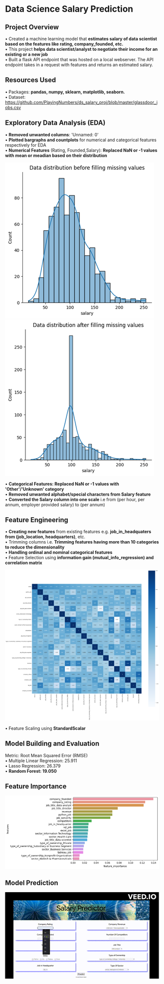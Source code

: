 # Data Science Salary Prediction

## Project Overview
• Created a machine learning model that **estimates salary of data scientist based on the features like rating, company_founded, etc.**<br/>
• This project **helps data scientist/analyst to negotiate their income for an existing or a new job**<br/>
• Built a flask API endpoint that was hosted on a local webserver. The API endpoint takes in a request with features and returns an estimated salary.

## Resources Used
• Packages: **pandas, numpy, sklearn, matplotlib, seaborn.**<br/>
• Dataset: https://github.com/PlayingNumbers/ds_salary_proj/blob/master/glassdoor_jobs.csv <br/>


## Exploratory Data Analysis (EDA)
• **Removed unwanted columns**: 'Unnamed: 0'<br/>
• **Plotted bargraphs and countplots** for numerical and categorical features respectively for EDA<br/>
• **Numerical Features** (Rating, Founded,Salary): **Replaced NaN or -1 values with mean or meadian based on their distribution**<br/>

![salary1](data/salary1.png) ![salary2](data/salary2.png)<br/>

• **Categorical Features: Replaced NaN or -1 values with 'Other'/'Unknown' category**<br/>
• **Removed unwanted alphabet/special characters from Salary feature**<br/>
• **Converted the Salary column into one scale** i.e from (per hour, per annum, employer provided salary) to (per annum)


## Feature Engineering
• **Creating new features** from existing features e.g. **job_in_headquaters from (job_location, headquarters)**, etc.<br/>
• Trimming columns i.e. **Trimming features having more than 10 categories to reduce the dimensionality**<br/>
• **Handling ordinal and nominal categorical features**<br/>
• Feature Selection using **information gain (mutual_info_regression) and correlation matrix**<br/>

![correlation](data/correlation.png)<br/>

• Feature Scaling using **StandardScalar**

## Model Building and Evaluation
Metric: Root Mean Squared Error (RMSE)<br/>
• Multiple Linear Regression: 25.911<br/>
• Lasso Regression: 26.379<br/>
• **Random Forest: 19.050**<br/>

## Feature Importance
![feature_importances](data/feature_importances.png)

## Model Prediction

![Prediction](data/predictions.gif)
